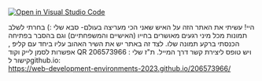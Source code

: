 [![Open in Visual Studio Code](https://classroom.github.com/assets/open-in-vscode-c66648af7eb3fe8bc4f294546bfd86ef473780cde1dea487d3c4ff354943c9ae.svg)](https://classroom.github.com/online_ide?assignment_repo_id=10466707&assignment_repo_type=AssignmentRepo)





היי! עשיתי את האתר הזה על האיש שאני הכי מעריצה בעולם- סבא שלי :)
בחרתי לשלב תמונות מכל מיני רגעים מאושרים בחייו (האישיים והמשפחתיים) וגם בהסבר בפתיחה הכנסתי ברקע תמונה שלו.
לצד זה באתר יש את השיר האהוב עליו ביחד עם קליפ , אפשרות לסמן לייק וקוד QR ויש טופס ליצירת קשר דרך המייל.
ת"ז שלי : 206573966
קישור לgithub.io:  
https://web-development-environments-2023.github.io/206573966/

